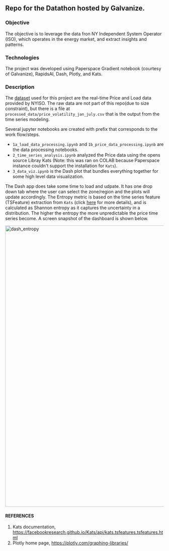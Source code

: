 ## Repo for the Datathon hosted by Galvanize. 

### Objective
The objective is to leverage the data fron NY Independent System Operator (ISO), which operates in the energy market, and extract insights and patterns.

### Technologies
The project was developed using Paperspace Gradient notebook (courtesy of Galvanize), RapidsAI, Dash, Plotly, and Kats.

### Description
The [dataset](https://www.nyiso.com/energy-market-operational-data) used for this project are the real-time Price and Load data provided by NYISO. The raw data are not part of this repo(due to size constraint), but there is a file at `processed_data/price_volatility_jan_july.csv` that is the output from the time series modeling. 

Several jupyter notebooks are created with prefix that corresponds to the work flow/steps.

- `1a_load_data_processing.ipynb` and `1b_price_data_processing.ipynb` are the data processing notebooks.
- `2_time_series_analysis.ipynb` analyzed the Price data using the opens source Libray Kats (Note: this was ran on COLAB because Paperspace instance couldn't support the installation for `Kats`).
- `3_data_viz.ipynb` is the Dash plot that bundles everything together for some high level data visualization.

The Dash app does take some time to load and udpate. It has one drop down tab where the user can select the zone/region and the plots will update accordingly. The Entropy metric is based on the time series feature (TSFeature) extraction from `Kats` (click [here](https://github.com/facebookresearch/Kats) for more details), and is calculated as Shannon entropy as it captures the uncertainty in a distribution. The higher the entropy the more unpredictable the price time series become. A screen snapshot of the dashboard is shown below.

<img width="891" alt="dash_entropy" src="https://user-images.githubusercontent.com/7095892/127686374-8b1d82e4-f883-404e-932f-f8a8b9fbfdec.png">

#### REFERENCES
1. Kats documentation, https://facebookresearch.github.io/Kats/api/kats.tsfeatures.tsfeatures.html
2. Plotly home page, https://plotly.com/graphing-libraries/
